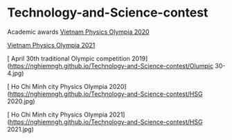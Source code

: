 # Technology-and-Science-contest

Academic awards
[ Vietnam Physics Olympia 2020](https://nghiemngh.github.io/Technology-and-Science-contest/Vpho2020.jpg)

[ Vietnam Physics Olympia 2021](https://nghiemngh.github.io/Technology-and-Science-contest/Vpho2021.jpg)

[  April 30th traditional Olympic
competition 2019](https://nghiemngh.github.io/Technology-and-Science-contest/Olumpic 30-4.jpg)

[ Ho Chi Minh city Physics Olympia 2020](https://nghiemngh.github.io/Technology-and-Science-contest/HSG 2020.jpg)

[ Ho Chi Minh city Physics Olympia 2021](https://nghiemngh.github.io/Technology-and-Science-contest/HSG 2021.jpg)


